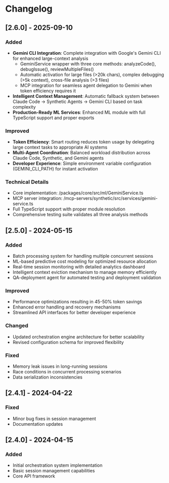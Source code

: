 # Changelog

## [2.6.0] - 2025-09-10

### Added
- **Gemini CLI Integration**: Complete integration with Google's Gemini CLI for enhanced large-context analysis
  - GeminiService wrapper with three core methods: analyzeCode(), debugIssue(), reviewMultipleFiles()
  - Automatic activation for large files (>20k chars), complex debugging (>5k context), cross-file analysis (>3 files)
  - MCP integration for seamless agent delegation to Gemini when token efficiency requires it
- **Intelligent Context Management**: Automatic fallback system between Claude Code → Synthetic Agents → Gemini CLI based on task complexity
- **Production-Ready ML Services**: Enhanced ML module with full TypeScript support and proper exports

### Improved
- **Token Efficiency**: Smart routing reduces token usage by delegating large context tasks to appropriate AI systems
- **Multi-Agent Coordination**: Balanced workload distribution across Claude Code, Synthetic, and Gemini agents
- **Developer Experience**: Simple environment variable configuration (GEMINI_CLI_PATH) for instant activation

### Technical Details
- Core implementation: /packages/core/src/ml/GeminiService.ts
- MCP server integration: /mcp-servers/synthetic/src/services/gemini-service.ts
- Full TypeScript support with proper module resolution
- Comprehensive testing suite validates all three analysis methods

## [2.5.0] - 2024-05-15

### Added
- Batch processing system for handling multiple concurrent sessions
- ML-based predictive cost modeling for optimized resource allocation
- Real-time session monitoring with detailed analytics dashboard
- Intelligent context eviction mechanism to manage memory efficiently
- QA-deployment agent for automated testing and deployment validation

### Improved
- Performance optimizations resulting in 45-50% token savings
- Enhanced error handling and recovery mechanisms
- Streamlined API interfaces for better developer experience

### Changed
- Updated orchestration engine architecture for better scalability
- Revised configuration schema for improved flexibility

### Fixed
- Memory leak issues in long-running sessions
- Race conditions in concurrent processing scenarios
- Data serialization inconsistencies

## [2.4.1] - 2024-04-22

### Fixed
- Minor bug fixes in session management
- Documentation updates

## [2.4.0] - 2024-04-15

### Added
- Initial orchestration system implementation
- Basic session management capabilities
- Core API framework
